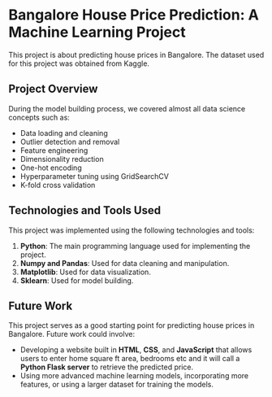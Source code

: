 # Bangalore House Price Prediction: A Machine Learning Project

This project is about predicting house prices in Bangalore. The dataset used for this project was obtained from Kaggle.

## Project Overview

During the model building process, we covered almost all data science concepts such as:

- Data loading and cleaning
- Outlier detection and removal
- Feature engineering
- Dimensionality reduction
- One-hot encoding
- Hyperparameter tuning using GridSearchCV
- K-fold cross validation

## Technologies and Tools Used

This project was implemented using the following technologies and tools:

1) **Python**: The main programming language used for implementing the project.
2) **Numpy and Pandas**: Used for data cleaning and manipulation.
3) **Matplotlib**: Used for data visualization.
4) **Sklearn**: Used for model building.

## Future Work

This project serves as a good starting point for predicting house prices in Bangalore. Future work could involve:

- Developing a website built in **HTML**, **CSS**, and **JavaScript** that allows users to enter home square ft area, bedrooms etc and it will call a **Python Flask server** to retrieve the predicted price.
- Using more advanced machine learning models, incorporating more features, or using a larger dataset for training the models.

